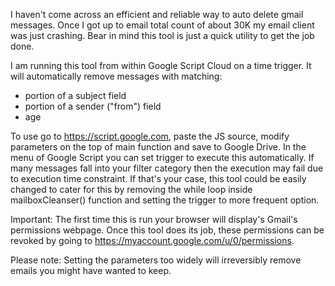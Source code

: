 I haven't come across an efficient and reliable way to auto delete gmail messages. 
Once I got up to email total count of about 30K my email client was just crashing. 
Bear in mind this tool is just a quick utility to get the job done.    

I am running this tool from within Google Script Cloud on a time trigger. 
It will automatically remove messages with matching:
- portion of a subject field
- portion of a sender ("from") field
- age

To use go to https://script.google.com, paste the JS source, modify parameters on the top of main function and save to Google Drive. 
In the menu of Google Script you can set trigger to execute this automatically. 
If many messages fall into your filter category then the execution may fail due to execution time constraint. 
If that's your case, this tool could be easily changed to cater for this by removing the while loop inside mailboxCleanser() function and setting the trigger to more frequent option. 

Important: The first time this is run your browser will display's Gmail's permissions webpage. 
Once this tool does its job, these permissions can be revoked by going to https://myaccount.google.com/u/0/permissions. 

Please note: Setting the parameters too widely will irreversibly remove emails you might have wanted to keep. 
